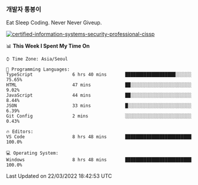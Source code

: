 ### 개발자 통붕이
Eat Sleep Coding.
Never Never Giveup.

[![certified-information-systems-security-professional-cissp](https://user-images.githubusercontent.com/44606727/157613689-acd84ec6-5f8f-4e79-89d9-a8d51f033634.png)](https://www.credly.com/badges/f394a010-85a0-450b-9136-8043af01d71c/public_url)

<!--START_SECTION:waka-->
📊 **This Week I Spent My Time On** 

```text
⌚︎ Time Zone: Asia/Seoul

💬 Programming Languages: 
TypeScript               6 hrs 40 mins       ███████████████████░░░░░░   75.65% 
HTML                     47 mins             ██░░░░░░░░░░░░░░░░░░░░░░░   9.02% 
JavaScript               44 mins             ██░░░░░░░░░░░░░░░░░░░░░░░   8.44% 
JSON                     33 mins             █░░░░░░░░░░░░░░░░░░░░░░░░   6.39% 
Git Config               2 mins              ░░░░░░░░░░░░░░░░░░░░░░░░░   0.43%

🔥 Editors: 
VS Code                  8 hrs 48 mins       █████████████████████████   100.0%

💻 Operating System: 
Windows                  8 hrs 48 mins       █████████████████████████   100.0%

```


 Last Updated on 22/03/2022 18:42:53 UTC
<!--END_SECTION:waka-->
